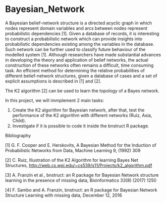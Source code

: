 # Bayesian_Network

A Bayesian belief-network structure is a directed acyclic graph in which nodes represent domain variables
and arcs between nodes represent probabilistic dependencies [1]. Given a database of records, it is interesting to construct a probabilistic network which can provide insights into probabilistic dependencies
existing among the variables in the database. Such network can be further used to classify future behaviour of the modelled system [1]. Although researchers have made substantial advances in developing
the theory and application of belief networks, the actual construction of these networks often remains a
difficult, time consuming task. An efficient method for determining the relative probabilities of different
belief-network structures, given a database of cases and a set of explicit assumptions is described in [1]
and [2].

The K2 algorithm [2] can be used to learn the topology of a Bayes network. 

In this project, we will immplement 2 main tasks:

1. Create the K2 algorithm for Bayesian network, after that, test the performance of the K2 algorithm with different networks (Ruiz, Asia, Child).
2. Investigate if it is possible to code it inside the bnstruct R package. 


Bibliography

[1] G. F. Cooper and E. Herskovits, A Bayesian Method for the Induction of Probabilistic Networks from Data, Machine Learning 9, (1992) 309

[2] C. Ruiz, Illustration of the K2 Algorithm for learning Bayes Net Structures, http://web.cs.wpi.edu/~cs539/s11/Projects/k2_algorithm.pdf

[3] A. Franzin et al., bnstruct: an R package for Bayesian Network structure learning in the presence of missing data, Bioinformatics 33(8) (2017) 1250

[4] F. Sambo and A. Franzin, bnstruct: an R package for Bayesian Network Structure Learning with missing data, December 12, 2016

